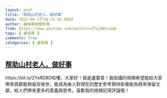 ```yaml
---
layout: post
title: "帮助山村老人，做好事"
date: 2023-06-27T10:15:02.000Z
author: 盧保貴視覺影像
from: https://www.youtube.com/watch?v=ZTojN0tLmqA
tags: [ 盧保貴 ]
comments: True
categories: [ 盧保貴 ]
---
```

<!--1687860902000-->
[帮助山村老人，做好事](https://www.youtube.com/watch?v=ZTojN0tLmqA)
------

<div>
https://bit.ly/2YsRD8D哈嘍，大家好！我是盧寶貴！我拍攝的視頻希望能給大家帶來貢獻能夠留存後世，能成為後人對現在的歷史參考期待影像能為將來保留文獻，給人們帶來更多的意義與思考。喜歡我的視頻記得評論哦！
</div>
